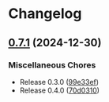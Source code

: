 # Changelog

## [0.7.1](https://github.com/kaans/mqtli/compare/mqtli-v0.7.0...mqtli-v0.7.1) (2024-12-30)


### Miscellaneous Chores

* Release 0.3.0 ([99e33ef](https://github.com/kaans/mqtli/commit/99e33efa1205bb0eb920c2b966e4a5da5815bfe3))
* Release 0.4.0 ([70d0310](https://github.com/kaans/mqtli/commit/70d031015c0e0ceeb5d01bae5147a4d1b5bae457))
